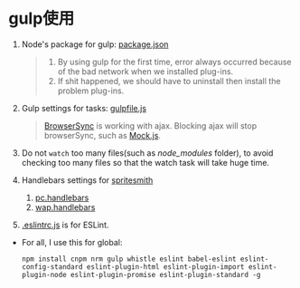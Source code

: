 # gulp使用

1. Node's package for gulp: [package.json](tools/package.json)

    >1. By using gulp for the first time, error always occurred because of the bad network when we installed plug-ins.
    >2. If shit happened, we should have to uninstall then install the problem plug-ins.
2. Gulp settings for tasks: [gulpfile.js](tools/gulpfile.js)
    
    >[BrowserSync](https://www.browsersync.io/) is working with ajax. Blocking ajax will stop browserSync, such as [Mock.js](https://github.com/nuysoft/Mock).
3. Do not `watch` too many files(such as *node_modules* folder), to avoid checking too many files so that the watch task will take huge time.
4. Handlebars settings for [spritesmith](https://github.com/twolfson/gulp.spritesmith)

    1. [pc.handlebars](tools/pc.handlebars)
    2. [wap.handlebars](tools/wap.handlebars)
5. [.eslintrc.js](tools/.eslintrc.js) is for ESLint.

- For all, I use this for global:

    `npm install cnpm nrm gulp whistle eslint babel-eslint eslint-config-standard eslint-plugin-html eslint-plugin-import eslint-plugin-node eslint-plugin-promise eslint-plugin-standard -g`